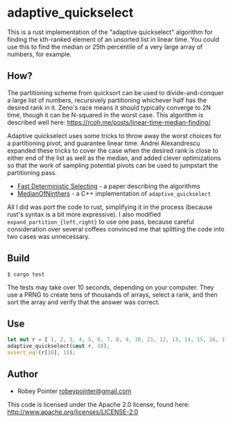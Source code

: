 # adaptive_quickselect

This is a rust implementation of the "adaptive quickselect" algorithm for finding the `k`th-ranked element of an unsorted list in linear time. You could use this to find the median or 25th percentile of a very large array of numbers, for example.


## How?

The partitioning scheme from quicksort can be used to divide-and-conquer a large list of numbers, recursively partitioning whichever half has the desired rank in it. Zeno's race means it should typically converge to 2N time, though it can be N-squared in the worst case. This algorithm is described well here: https://rcoh.me/posts/linear-time-median-finding/

Adaptive quickselect uses some tricks to throw away the worst choices for a partitioning pivot, and guarantee linear time. Andrei Alexandrescu expanded these tricks to cover the case when the desired rank is close to either end of the list as well as the median, and added clever optimizations so that the work of sampling potential pivots can be used to jumpstart the partitioning pass.

  - [Fast Deterministic Selecting](http://erdani.com/research/sea2017.pdf) - a paper describing the algorithms
  - [MedianOfNinthers](https://github.com/andralex/MedianOfNinthers/) - a C++ implementation of `adaptive_quickselect`

All I did was port the code to rust, simplifying it in the process (because rust's syntax is a bit more expressive). I also modified `expand_partition_{left,right}` to use one pass, because careful consideration over several coffees convinced me that splitting the code into two cases was unnecessary.


## Build

```
$ cargo test
```

The tests may take over 10 seconds, depending on your computer. They use a PRNG to create tens of thousands of arrays, select a rank, and then sort the array and verify that the answer was correct.


## Use

```rust
let mut r = [ 1, 2, 3, 4, 5, 6, 7, 8, 9, 10, 21, 12, 13, 14, 15, 16, 17, 18, 19, 20, 11 ];
adaptive_quickselect(&mut r, 10);
assert_eq!(r[10], 11);
```


## Author

- Robey Pointer <robeypointer@gmail.com>

This code is licensed under the Apache 2.0 license, found here: http://www.apache.org/licenses/LICENSE-2.0
